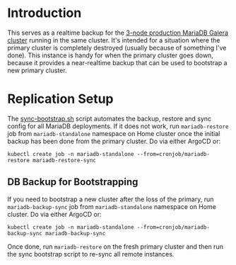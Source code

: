 # Introduction
This serves as a realtime backup for the [3-node production MariaDB Galera cluster](/mariadb) running in the same cluster. It's intended for a situation where the primary cluster is completely destroyed (usually because of something I've done). This instance is handy for when the primary cluster goes down, because it provides a near-realtime backup that can be used to bootstrap a new primary cluster.

# Replication Setup
The [sync-bootstrap.sh](/mariadb/scripts/sync-bootstrap.sh) script automates the backup, restore and sync config for all MariaDB deployments. If it does not work, run `mariadb-restore` job from `mariadb-standalone` namespace on Home cluster once the initial backup has been done from the primary cluster. Do via either ArgoCD or:
```
kubectl create job -n mariadb-standalone --from=cronjob/mariadb-restore mariadb-restore-sync
```

## DB Backup for Bootstrapping
If you need to bootstrap a new cluster after the loss of the primary, run `mariadb-backup-sync` job from `mariadb-standalone` namespace on Home cluster. Do via either ArgoCD or:
```
kubectl create job -n mariadb-standalone --from=cronjob/mariadb-backup-sync mariadb-backup-sync
```
Once done, run `mariadb-restore` on the fresh primary cluster and then run the sync bootstrap script to re-sync all remote instances.